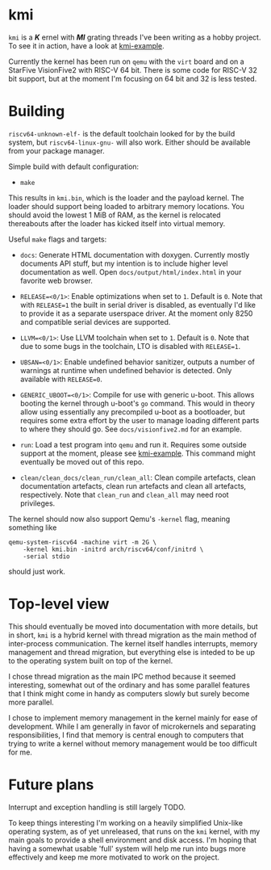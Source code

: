 # kmi

`kmi` is a ***K*** ernel with ***MI*** grating threads I've been writing as a hobby project.
To see it in action, have a look at [kmi-example](https://github.com/Kimplul/kmi-example).

Currently the kernel has been run on `qemu` with the `virt` board and on a
StarFive VisionFive2 with RISC-V 64 bit. There is some code for
RISC-V 32 bit support, but at the moment I'm focusing on 64 bit and 32 is less tested.

# Building

`riscv64-unknown-elf-` is the default toolchain looked for by the build system, but
`riscv64-linux-gnu-` will also work. Either should be available from your package manager.

Simple build with default configuration:
+ `make`

This results in `kmi.bin`, which is the loader and the payload kernel.
The loader should support being loaded to arbitrary memory locations.
You should avoid the lowest 1 MiB of RAM, as the kernel is relocated thereabouts
after the loader has kicked itself into virtual memory.

Useful `make` flags and targets:

+ `docs`: Generate HTML documentation with doxygen. Currently mostly documents API stuff,
but my intention is to include higher level documentation as well.
Open `docs/output/html/index.html` in your favorite web browser.

+ `RELEASE=<0/1>`: Enable optimizations when set to `1`. Default is `0`.
Note that with `RELEASE=1` the built in serial driver is disabled, as eventually
I'd like to provide it as a separate userspace driver. At the moment only 8250 and
compatible serial devices are supported.

+ `LLVM=<0/1>`: Use LLVM toolchain when set to `1`. Default is `0`.
Note that due to some bugs in the toolchain, LTO is disabled with `RELEASE=1`.

+ `UBSAN=<0/1>`: Enable undefined behavior sanitizer, outputs a number of warnings at
runtime when undefined behavior is detected. Only available with `RELEASE=0`.

+ `GENERIC_UBOOT=<0/1>`: Compile for use with generic u-boot. This allows
booting the kernel through u-boot's `go` command. This would in theory allow
using essentially any precompiled u-boot as a bootloader, but requires some
extra effort by the user to manage loading different parts to where they should
go. See `docs/visionfive2.md` for an example.

+ `run`: Load a test program into `qemu` and run it. Requires some outside support at
the moment, please see [kmi-example](https://github.com/Kimplul/kmi-example).
This command might eventually be moved out of this repo.

+ `clean/clean_docs/clean_run/clean_all`: Clean compile artefacts, clean documentation
artefacts, clean run artefacts and clean all artefacts, respectively.
Note that `clean_run` and `clean_all` may need root privileges.

The kernel should now also support Qemu's `-kernel` flag, meaning something like
```
qemu-system-riscv64 -machine virt -m 2G \
    -kernel kmi.bin -initrd arch/riscv64/conf/initrd \
    -serial stdio
```

should just work.

# Top-level view

This should eventually be moved into documentation with more details, but in short, `kmi`
is a hybrid kernel with thread migration as the main method of inter-process
communication. The kernel itself handles interrupts, memory management and thread
migration, but everything else is inteded to be up to the operating system built on top
of the kernel.

I chose thread migration as the main IPC method because it seemed interesting, somewhat
out of the ordinary and has some parallel features that I think might come in handy as
computers slowly but surely become more parallel.

I chose to implement memory management in the kernel mainly for ease of development.
While I am generally in favor of microkernels and separating responsibilities, I find
that memory is central enough to computers that trying to write a kernel without memory
management would be too difficult for me.

# Future plans

Interrupt and exception handling is still largely TODO.

To keep things interesting I'm working on a heavily simplified Unix-like operating system,
as of yet unreleased, that runs on the `kmi` kernel, with my main goals to provide a
shell environment and disk access. I'm hoping that having a somewhat usable 'full'
system will help me run into bugs more effectively and keep me more motivated to
work on the project.
